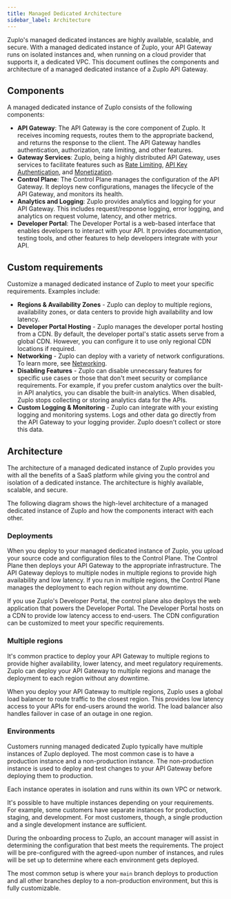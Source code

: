 ```yaml
---
title: Managed Dedicated Architecture
sidebar_label: Architecture
---
```


Zuplo's managed dedicated instances are highly available, scalable, and secure.
With a managed dedicated instance of Zuplo, your API Gateway runs on isolated
instances and, when running on a cloud provider that supports it, a dedicated
VPC. This document outlines the components and architecture of a managed
dedicated instance of a Zuplo API Gateway.

## Components

A managed dedicated instance of Zuplo consists of the following components:

- **API Gateway**: The API Gateway is the core component of Zuplo. It receives
  incoming requests, routes them to the appropriate backend, and returns the
  response to the client. The API Gateway handles authentication, authorization,
  rate limiting, and other features.
- **Gateway Services**: Zuplo, being a highly distributed API Gateway, uses
  services to facilitate features such as
  [Rate Limiting](../articles/rate-limiting.md),
  [API Key Authentication](../articles/api-key-management.md), and
  [Monetization](../articles/monetization.md).
- **Control Plane**: The Control Plane manages the configuration of the API
  Gateway. It deploys new configurations, manages the lifecycle of the API
  Gateway, and monitors its health.
- **Analytics and Logging**: Zuplo provides analytics and logging for your API
  Gateway. This includes request/response logging, error logging, and analytics
  on request volume, latency, and other metrics.
- **Developer Portal**: The Developer Portal is a web-based interface that
  enables developers to interact with your API. It provides documentation,
  testing tools, and other features to help developers integrate with your API.

## Custom requirements

Customize a managed dedicated instance of Zuplo to meet your specific
requirements. Examples include:

- **Regions & Availability Zones** - Zuplo can deploy to multiple regions,
  availability zones, or data centers to provide high availability and low
  latency.
- **Developer Portal Hosting** - Zuplo manages the developer portal hosting from
  a CDN. By default, the developer portal's static assets serve from a global
  CDN. However, you can configure it to use only regional CDN locations if
  required.
- **Networking** - Zuplo can deploy with a variety of network configurations. To
  learn more, see [Networking](./networking.md).
- **Disabling Features** - Zuplo can disable unnecessary features for specific
  use cases or those that don't meet security or compliance requirements. For
  example, if you prefer custom analytics over the built-in API analytics, you
  can disable the built-in analytics. When disabled, Zuplo stops collecting or
  storing analytics data for the APIs.
- **Custom Logging & Monitoring** - Zuplo can integrate with your existing
  logging and monitoring systems. Logs and other data go directly from the API
  Gateway to your logging provider. Zuplo doesn't collect or store this data.

## Architecture

The architecture of a managed dedicated instance of Zuplo provides you with all
the benefits of a SaaS platform while giving you the control and isolation of a
dedicated instance. The architecture is highly available, scalable, and secure.

The following diagram shows the high-level architecture of a managed dedicated
instance of Zuplo and how the components interact with each other.

<ManagedDedicatedArchitecture />

### Deployments

When you deploy to your managed dedicated instance of Zuplo, you upload your
source code and configuration files to the Control Plane. The Control Plane then
deploys your API Gateway to the appropriate infrastructure. The API Gateway
deploys to multiple nodes in multiple regions to provide high availability and
low latency. If you run in multiple regions, the Control Plane manages the
deployment to each region without any downtime.

If you use Zuplo's Developer Portal, the control plane also deploys the web
application that powers the Developer Portal. The Developer Portal hosts on a
CDN to provide low latency access to end-users. The CDN configuration can be
customized to meet your specific requirements.

<ManagedDedicatedDeploymentArchitecture />

### Multiple regions

It's common practice to deploy your API Gateway to multiple regions to provide
higher availability, lower latency, and meet regulatory requirements. Zuplo can
deploy your API Gateway to multiple regions and manage the deployment to each
region without any downtime.

When you deploy your API Gateway to multiple regions, Zuplo uses a global load
balancer to route traffic to the closest region. This provides low latency
access to your APIs for end-users around the world. The load balancer also
handles failover in case of an outage in one region.

<ManagedDedicatedMultiRegionArchitecture />

### Environments

Customers running managed dedicated Zuplo typically have multiple instances of
Zuplo deployed. The most common case is to have a production instance and a
non-production instance. The non-production instance is used to deploy and test
changes to your API Gateway before deploying them to production.

Each instance operates in isolation and runs within its own VPC or network.

It's possible to have multiple instances depending on your requirements. For
example, some customers have separate instances for production, staging, and
development. For most customers, though, a single production and a single
development instance are sufficient.

During the onboarding process to Zuplo, an account manager will assist in
determining the configuration that best meets the requirements. The project will
be pre-configured with the agreed-upon number of instances, and rules will be
set up to determine where each environment gets deployed.

The most common setup is where your `main` branch deploys to production and all
other branches deploy to a non-production environment, but this is fully
customizable.

<ManagedDedicatedEnvironmentsArchitecture />
